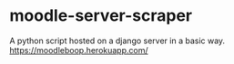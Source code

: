 # moodle-server-scraper

A python script hosted on a django server in a basic way.
https://moodleboop.herokuapp.com/
